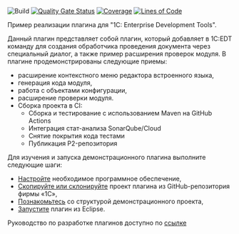 ![Build](https://github.com/1C-Company/dt-example-plugins/workflows/CI/badge.svg) [![Quality Gate Status](https://sonarcloud.io/api/project_badges/measure?project=marmyshev_dt-example-plugins&metric=alert_status)](https://sonarcloud.io/dashboard?id=marmyshev_dt-example-plugins) [![Coverage](https://sonarcloud.io/api/project_badges/measure?project=marmyshev_dt-example-plugins&metric=coverage)](https://sonarcloud.io/dashboard?id=marmyshev_dt-example-plugins) [![Lines of Code](https://sonarcloud.io/api/project_badges/measure?project=marmyshev_dt-example-plugins&metric=ncloc)](https://sonarcloud.io/dashboard?id=marmyshev_dt-example-plugins)

Пример реализации плагина для "1C: Enterprise Development Tools".

Данный плагин представляет собой плагин, который добавляет в 1C:EDT команду для создания обработчика проведения документа через специальный диалог, а также пример расширения проверок модуля. В плагине продемонстрированы следующие приемы:

* расширение контекстного меню редактора встроенного языка,
* генерация кода модуля,
* работа с объектами конфигурации,
* расширение проверки модуля.
* Сборка проекта в CI:
   * Сборка и тестирование с использованием Maven на GitHub Actions
   * Интеграция стат-анализа SonarQube/Cloud
   * Снятие покрытия кода тестами
   * Публикация P2-репозитория

Для изучения и запуска демонстрационного плагина выполните следующие шаги:
* [Настройте](https://edt.1c.ru/dev/ru/docs/plugins/project/env-setup/) необходимое программное обеспечение,
* [Скопируйте или склонируйте](https://edt.1c.ru/dev/ru/docs/plugins/project/copy-clone/) проект плагина из GitHub-репозитория фирмы «1С»,
* [Познакомьтесь](https://edt.1c.ru/dev/ru/docs/plugins/project/project-structure/) со структурой демонстрационного проекта,
* [Запустите](https://edt.1c.ru/dev/ru/docs/plugins/project/run/) плагин из Eclipse.

Руководство по разработке плагинов доступно по [ссылке](https://edt.1c.ru/dev/ru/)
